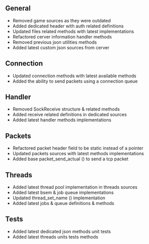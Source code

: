 ## General
- Removed game sources as they were outdated
- Added dedicated header with auth related definitions
- Updated files related methods with latest implementations
- Refactored cerver information handler methods
- Removed previous json utilities methods
- Added latest custom json sources from cerver

## Connection
- Updated connection methods with latest available methods
- Added the ability to send packets using a connection queue

## Handler
- Removed SockReceive structure & related methods
- Added receive related definitions in dedicated sources
- Added latest handler methods implementations

## Packets
- Refactored packet header field to be static instead of a pointer
- Updated packets sources with latest methods implementations
- Added base packet_send_actual () to send a tcp packet

## Threads
- Added latest thread pool implementation in threads sources
- Added latest bsem & job queue implementations
- Updated thread_set_name () implementation
- Added latest jobs & queue definitions & methods

## Tests
- Added latest dedicated json methods unit tests
- Added latest threads units tests methods
